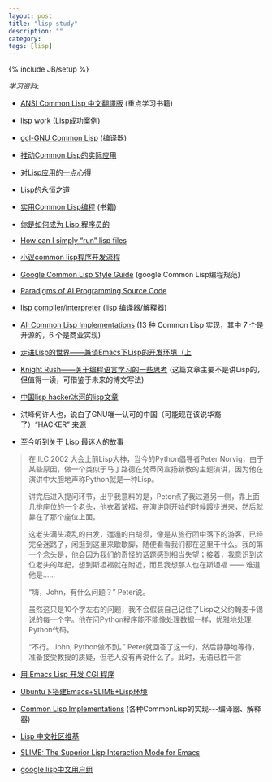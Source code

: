 ```yaml
---
layout: post
title: "lisp study"
description: ""
category: 
tags: [lisp]
---
```

{% include JB/setup %}

*学习资料*:

+ [ANSI Common Lisp 中文翻譯版](http://acl.readthedocs.org/en/latest/) 
	(重点学习书籍)

+ [lisp work](http://www.lispworks.com/success-stories/index.html)
	(Lisp成功案例)

+ [gcl-GNU Common Lisp](http://www.gnu.org/software/gcl/gcl.html) 
	(编译器)

+ [推动Common Lisp的实际应用](http://www.douban.com/group/topic/26704799/)

+ [对Lisp应用的一点心得](http://www.lispchina.com/%E5%AF%B9lisp%E5%BA%94%E7%94%A8%E7%9A%84%E4%B8%80%E7%82%B9%E5%BF%83%E5%BE%97.html)

+ [Lisp的永恒之道](http://coolshell.cn/articles/7526.html)

+ [实用Common Lisp编程](http://book.douban.com/subject/6859720/) 
	(书籍)

+ [你是如何成为 Lisp 程序员的](http://www.cnblogs.com/xuliu/archive/2010/08/20/1804900.html)

+ [How can I simply “run” lisp files](http://stackoverflow.com/questions/2992925/how-can-i-simply-run-lisp-files)

+ [小议common lisp程序开发流程](http://www.flatws.cn/article/program/python/2011-04-18/21091.html)

+ [Google Common Lisp Style Guide](http://google-styleguide.googlecode.com/svn/trunk/lispguide.xml) 
	(google Common Lisp编程规范)

+ [Paradigms of AI Programming Source Code](http://www.norvig.com/paip/README.html)

+ [lisp compiler/interpreter](http://www-2.cs.cmu.edu/Groups/AI/html/faqs/lang/lisp/part4/faq-doc-1.html) 
	  (lisp 编译器/解释器)

+ [All Common Lisp Implementations](http://tianchunbinghe.blog.163.com/blog/static/700120089175316746/)
	(13 种 Common Lisp 实现，其中 7 个是开源的，6 个是商业实现)

+ [走进Lisp的世界——兼谈Emacs下Lisp的开发环境（上](http://cnlox.is-programmer.com/posts/34114.html#fn.11)

+ [Knight Rush——关于编程语言学习的一些思考](http://cnlox.is-programmer.com/categories/7113/posts#fn.4)
	(这篇文章主要不是讲Lisp的，但值得一读，可借鉴于未来的博文写法)

+ [中国lisp hacker冰河的lisp文章](http://tianchunbinghe.blog.163.com/blog/#m=0&t=1&c=fks_081066084087083095083086086066)

+ 洪峰何许人也，说白了GNU唯一认可的中国（可能现在该说华裔了）“HACKER” [来源](http://tieba.baidu.com/p/883892221)

+ [至今听到关于 Lisp 最迷人的故事](http://article.yeeyan.org/view/legendsland/209584)

> 在 ILC 2002 大会上前Lisp大神，当今的Python倡导者Peter Norvig，由于某些原因，做一个类似于马丁路德在梵蒂冈宣扬新教的主题演讲，因为他在演讲中大胆地声称Python就是一种Lisp。
> 
> 讲完后进入提问环节，出乎我意料的是，Peter点了我过道另一侧，靠上面几排座位的一个老头，他衣着皱褶，在演讲刚开始的时候踱步进来，然后就靠在了那个座位上面。
> 
> 这老头满头凌乱的白发，邋遢的白胡须，像是从旅行团中落下的游客，已经完全迷路了，闲逛到这里来歇歇脚，随便看看我们都在这里干什么。我的第一个念头是，他会因为我们的奇怪的话题感到相当失望；接着，我意识到这位老头的年纪，想到斯坦福就在附近，而且我想那人也在斯坦福 —— 难道他是……
> 
> “嗨，John，有什么问题？” Peter说。
> 
> 虽然这只是10个字左右的问题，我不会假装自己记住了Lisp之父约翰麦卡锡说的每一个字。他在问Python程序能不能像处理数据一样，优雅地处理Python代码。
> 
> “不行。John, Python做不到。” Peter就回答了这一句，然后静静地等待，准备接受教授的质疑，但老人没有再说什么了。此时，无语已胜千言

+ [用 Emacs Lisp 开发 CGI 程序](http://www.oschina.net/code/snippet_58387_13359)

+ [Ubuntu下搭建Emacs+SLIME+Lisp环境](http://www.googies.info/blog/374.html)

+ [Common Lisp Implementations](http://common-lisp.net/~dlw/LispSurvey.html)
	(各种CommonLisp的实现---编译器、解释器)

+ [Lisp 中文社区维基](http://lisp.org.cn/)

+ [SLIME: The Superior Lisp Interaction Mode for Emacs](http://common-lisp.net/project/slime/)

+ [google lisp中文用户组](https://groups.google.com/forum/?fromgroups=#!forum/lisp-cn)
